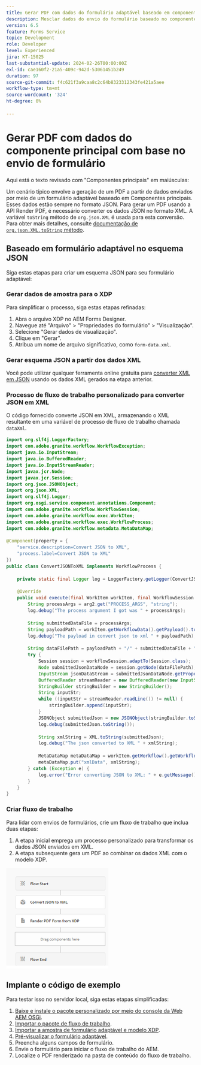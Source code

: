 ```yaml
---
title: Gerar PDF com dados do formulário adaptável baseado em componente principal
description: Mesclar dados do envio do formulário baseado no componente principal com o modelo XDP no fluxo de trabalho
version: 6.5
feature: Forms Service
topic: Development
role: Developer
level: Experienced
jira: KT-15025
last-substantial-update: 2024-02-26T00:00:00Z
exl-id: cae160f2-21a5-409c-942d-53061451b249
duration: 97
source-git-commit: f4c621f3a9caa8c2c64b8323312343fe421a5aee
workflow-type: tm+mt
source-wordcount: '324'
ht-degree: 0%

---
```


# Gerar PDF com dados do componente principal com base no envio de formulário

Aqui está o texto revisado com &quot;Componentes principais&quot; em maiúsculas:

Um cenário típico envolve a geração de um PDF a partir de dados enviados por meio de um formulário adaptável baseado em Componentes principais. Esses dados estão sempre no formato JSON. Para gerar um PDF usando a API Render PDF, é necessário converter os dados JSON no formato XML. A variável `toString` método de `org.json.XML` é usada para esta conversão. Para obter mais detalhes, consulte [documentação de `org.json.XML.toString` método](https://www.javadoc.io/doc/org.json/json/20171018/org/json/XML.html#toString-java.lang.Object-).

## Baseado em formulário adaptável no esquema JSON

Siga estas etapas para criar um esquema JSON para seu formulário adaptável:

### Gerar dados de amostra para o XDP

Para simplificar o processo, siga estas etapas refinadas:

1. Abra o arquivo XDP no AEM Forms Designer.
1. Navegue até &quot;Arquivo&quot; > &quot;Propriedades do formulário&quot; > &quot;Visualização&quot;.
1. Selecione &quot;Gerar dados de visualização&quot;.
1. Clique em &quot;Gerar&quot;.
1. Atribua um nome de arquivo significativo, como `form-data.xml`.

### Gerar esquema JSON a partir dos dados XML

Você pode utilizar qualquer ferramenta online gratuita para [converter XML em JSON](https://jsonformatter.org/xml-to-jsonschema) usando os dados XML gerados na etapa anterior.

### Processo de fluxo de trabalho personalizado para converter JSON em XML

O código fornecido converte JSON em XML, armazenando o XML resultante em uma variável de processo de fluxo de trabalho chamada `dataXml`.

```java
import org.slf4j.LoggerFactory;
import com.adobe.granite.workflow.WorkflowException;
import java.io.InputStream;
import java.io.BufferedReader;
import java.io.InputStreamReader;
import javax.jcr.Node;
import javax.jcr.Session;
import org.json.JSONObject;
import org.json.XML;
import org.slf4j.Logger;
import org.osgi.service.component.annotations.Component;
import com.adobe.granite.workflow.WorkflowSession;
import com.adobe.granite.workflow.exec.WorkItem;
import com.adobe.granite.workflow.exec.WorkflowProcess;
import com.adobe.granite.workflow.metadata.MetaDataMap;

@Component(property = {
    "service.description=Convert JSON to XML",
    "process.label=Convert JSON to XML"
})
public class ConvertJSONToXML implements WorkflowProcess {

    private static final Logger log = LoggerFactory.getLogger(ConvertJSONToXML.class);

    @Override
    public void execute(final WorkItem workItem, final WorkflowSession workflowSession, final MetaDataMap arg2) throws WorkflowException {
        String processArgs = arg2.get("PROCESS_ARGS", "string");
        log.debug("The process argument I got was " + processArgs);
        
        String submittedDataFile = processArgs;
        String payloadPath = workItem.getWorkflowData().getPayload().toString();
        log.debug("The payload in convert json to xml " + payloadPath);
        
        String dataFilePath = payloadPath + "/" + submittedDataFile + "/jcr:content";
        try {
            Session session = workflowSession.adaptTo(Session.class);
            Node submittedJsonDataNode = session.getNode(dataFilePath);
            InputStream jsonDataStream = submittedJsonDataNode.getProperty("jcr:data").getBinary().getStream();
            BufferedReader streamReader = new BufferedReader(new InputStreamReader(jsonDataStream, "UTF-8"));
            StringBuilder stringBuilder = new StringBuilder();
            String inputStr;
            while ((inputStr = streamReader.readLine()) != null) {
                stringBuilder.append(inputStr);
            }
            JSONObject submittedJson = new JSONObject(stringBuilder.toString());
            log.debug(submittedJson.toString());
            
            String xmlString = XML.toString(submittedJson);
            log.debug("The json converted to XML " + xmlString);
            
            MetaDataMap metaDataMap = workItem.getWorkflow().getWorkflowData().getMetaDataMap();
            metaDataMap.put("xmlData", xmlString);
        } catch (Exception e) {
            log.error("Error converting JSON to XML: " + e.getMessage(), e);
        }
    }
}
```

### Criar fluxo de trabalho

Para lidar com envios de formulários, crie um fluxo de trabalho que inclua duas etapas:

1. A etapa inicial emprega um processo personalizado para transformar os dados JSON enviados em XML.
1. A etapa subsequente gera um PDF ao combinar os dados XML com o modelo XDP.

![json para xml](assets/json-to-xml-process-step.png)


## Implante o código de exemplo

Para testar isso no servidor local, siga estas etapas simplificadas:

1. [Baixe e instale o pacote personalizado por meio do console da Web AEM OSGi](assets/convertJsonToXML.core-1.0.0-SNAPSHOT.jar).
1. [Importar o pacote de fluxo de trabalho](assets/workflow_to_render_pdf.zip).
1. [Importar a amostra de formulário adaptável e modelo XDP](assets/adaptive_form_and_xdp_template.zip).
1. [Pré-visualizar o formulário adaptável](http://localhost:4502/content/dam/formsanddocuments/f23/jcr:content?wcmmode=disabled).
1. Preencha alguns campos de formulário.
1. Envie o formulário para iniciar o fluxo de trabalho do AEM.
1. Localize o PDF renderizado na pasta de conteúdo do fluxo de trabalho.
